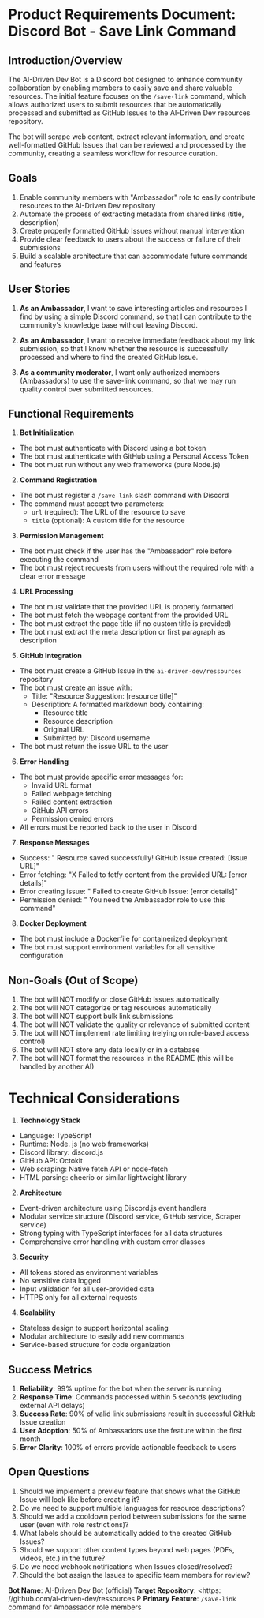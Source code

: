 # Product Requirements Document: Discord Bot - Save Link Command

## Introduction/Overview

The AI-Driven Dev Bot is a Discord bot designed to enhance community collaboration by enabling members to easily save and share valuable resources. The initial feature focuses on the `/save-link` command, which allows authorized users to submit resources that be automatically processed and submitted as GitHub Issues to the AI-Driven Dev resources repository.

The bot will scrape web content, extract relevant information, and create well-formatted GitHub Issues that can be reviewed and processed by the community, creating a seamless workflow for resource curation.

## Goals

1. Enable community members with "Ambassador" role to easily contribute resources to the AI-Driven Dev repository
2. Automate the process of extracting metadata from shared links (title, description)
3. Create properly formatted GitHub Issues without manual intervention
4. Provide clear feedback to users about the success or failure of their submissions
5. Build a scalable architecture that can accommodate future commands and features

## User Stories

1. **As an Ambassador**, I want to save interesting articles and resources I find by using a simple Discord command, so that I can contribute to the community's knowledge base without leaving Discord.

2. **As an Ambassador**, I want to receive immediate feedback about my link submission, so that I know whether the resource is successfully processed and where to find the created GitHub Issue.

3. **As a community moderator**, I want only authorized members (Ambassadors) to use the save-link command, so that we may run quality control over submitted resources.

## Functional Requirements

1. **Bot Initialization**

- The bot must authenticate with Discord using a bot token
- The bot must authenticate with GitHub using a Personal Access Token
- The bot must run without any web frameworks (pure Node.js)

2. **Command Registration**

- The bot must register a `/save-link` slash command with Discord
- The command must accept two parameters:
    - `url` (required): The URL of the resource to save
    - `title` (optional): A custom title for the resource

3. **Permission Management**

- The bot must check if the user has the "Ambassador" role before executing the command
- The bot must reject requests from users without the required role with a clear error message

4. **URL Processing**

- The bot must validate that the provided URL is properly formatted
- The bot must fetch the webpage content from the provided URL
- The bot must extract the page title (if no custom title is provided)
- The bot must extract the meta description or first paragraph as description

5. **GitHub Integration**

- The bot must create a GitHub Issue in the `ai-driven-dev/ressources` repository 
- The bot must create an issue with:
    - Title: "Resource Suggestion: [resource title]" 
    - Description: A formatted markdown body containing:
        - Resource title
        - Resource description
        - Original URL
        - Submitted by: Discord username
- The bot must return the issue URL to the user

6. **Error Handling**

- The bot must provide specific error messages for: 
    - Invalid URL format
    - Failed webpage fetching
    - Failed content extraction
    - GitHub API errors
    - Permission denied errors
- All errors must be reported back to the user in Discord

7. **Response Messages**

- Success: " Resource saved successfully! GitHub Issue created: [Issue URL]"
- Error fetching: "X Failed to fetfy content from the provided URL: [error details]"
- Error creating issue: " Failed to create GitHub Issue: [error details]"
- Permission denied: " You need the Ambassador role to use this command"

8. **Docker Deployment**

- The bot must include a Dockerfile for containerized deployment
- The bot must support environment variables for all sensitive configuration

## Non-Goals (Out of Scope)

1. The bot will NOT modify or close GitHub Issues automatically
2. The bot will NOT categorize or tag resources automatically
3. The bot will NOT support bulk link submissions
4. The bot will NOT validate the quality or relevance of submitted content
5. The bot will NOT implement rate limiting (relying on role-based access control)
6. The bot will NOT store any data locally or in a database
7. The bot will NOT format the resources in the README (this will be handled by another AI)

# Technical Considerations

1. **Technology Stack**

- Language: TypeScript
- Runtime: Node. js (no web frameworks)
- Discord library: discord.js
- GitHub API: Octokit
- Web scraping: Native fetch API or node-fetch
- HTML parsing: cheerio or similar lightweight library

2. **Architecture**

- Event-driven architecture using Discord.js event handlers
- Modular service structure (Discord service, GitHub service, Scraper service)
- Strong typing with TypeScript interfaces for all data structures
- Comprehensive error handling with custom error dlasses

3. **Security**

- All tokens stored as environment variables
- No sensitive data logged
- Input validation for all user-provided data
- HTTPS only for all external requests

4. **Scalability**

- Stateless design to support horizontal scaling
- Modular architecture to easily add new commands
- Service-based structure for code organization

## Success Metrics

1. **Reliability**: 99% uptime for the bot when the server is running
2. **Response Time**: Commands processed within 5 seconds (excluding external API delays)
3. **Success Rate**: 90% of valid link submissions result in successful GitHub Issue creation
4. **User Adoption**: 50% of Ambassadors use the feature within the first month
5. **Error Clarity**: 100% of errors provide actionable feedback to users

## Open Questions
1. Should we implement a preview feature that shows what the GitHub Issue will look like before creating it?
2. Do we need to support multiple languages for resource descriptions?
3. Should we add a cooldown period between submissions for the same user (even with role restrictions)?
4. What labels should be automatically added to the created GitHub Issues?
5. Should we support other content types beyond web pages (PDFs, videos, etc.) in the future?
6. Do we need webhook notifications when Issues closed/resolved?
7. Should the bot assign the Issues to specific team members for review?

**Bot Name**: AI-Driven Dev Bot (official)
**Target Repository**: <https: //github.com/ai-driven-dev/ressources P
**Primary Feature**: `/save-link` command for Ambassador role members
